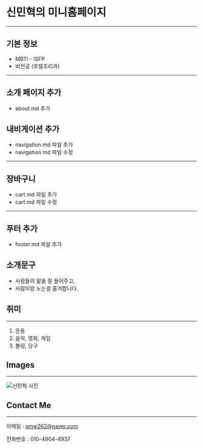 # 신민혁의 미니홈페이지
***

## 기본 정보
- MBTI - ISFP
- 비전공 (호텔조리과)
***

## 소개 페이지 추가
- about.md 추가

## 내비게이션 추가
- navigation.md 파일 추가
- navigation.md 파일 수정
***
## 장바구니
- cart.md 파일 추가
- cart.md 파일 수정

-----

## 푸터 추가
- footer.md 파일 추가
## 소개문구

* 사람들의 말을 잘 들어주고,
* 사람이랑 노는걸 즐겨합니다.

## 취미
***
1. 운동
2. 음악, 영화, 게임
3. 볼링, 당구

## Images
***
![신민혁 사진](https://avatars.githubusercontent.com/u/159970634?v=4)

## Contact Me
***
이메일 : [smw262@naver.com](smw262@naver.com)

전화번호 : 010-4904-4937

